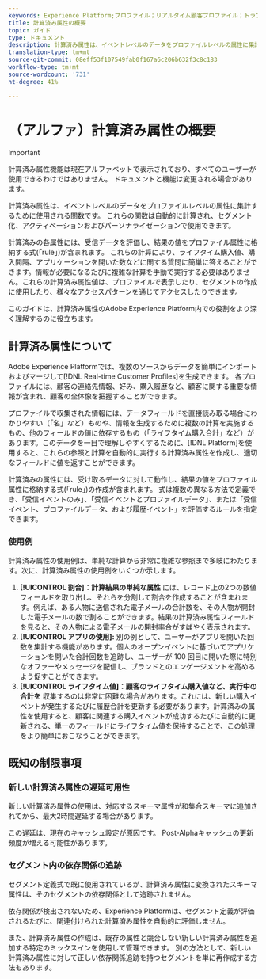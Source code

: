 ```yaml
---
keywords: Experience Platform;プロファイル；リアルタイム顧客プロファイル；トラブルシューティング；API
title: 計算済み属性の概要
topic: ガイド
type: ドキュメント
description: 計算済み属性は、イベントレベルのデータをプロファイルレベルの属性に集計する関数です。 これらの関数は自動的に計算され、セグメント化、アクティベーションおよびパーソナライゼーションで使用できます。
translation-type: tm+mt
source-git-commit: 08eff53f107549fab0f167a6c206b632f3c8c183
workflow-type: tm+mt
source-wordcount: '731'
ht-degree: 41%

---
```



# （アルファ）計算済み属性の概要

>[!IMPORTANT]
>
>計算済み属性機能は現在アルファベットで表示されており、すべてのユーザーが使用できるわけではありません。 ドキュメントと機能は変更される場合があります。

計算済み属性は、イベントレベルのデータをプロファイルレベルの属性に集計するために使用される関数です。 これらの関数は自動的に計算され、セグメント化、アクティベーションおよびパーソナライゼーションで使用できます。

計算済みの各属性には、受信データを評価し、結果の値をプロファイル属性に格納する式(「rule」)が含まれます。 これらの計算により、ライフタイム購入値、購入間隔、アプリケーションを開いた数などに関する質問に簡単に答えることができます。情報が必要になるたびに複雑な計算を手動で実行する必要はありません。これらの計算済み属性値は、プロファイルで表示したり、セグメントの作成に使用したり、様々なアクセスパターンを通じてアクセスしたりできます。

このガイドは、計算済み属性のAdobe Experience Platform内での役割をより深く理解するのに役立ちます。

## 計算済み属性について

Adobe Experience Platformでは、複数のソースからデータを簡単にインポートおよびマージして[!DNL Real-time Customer Profiles]を生成できます。 各プロファイルには、顧客の連絡先情報、好み、購入履歴など、顧客に関する重要な情報が含まれ、顧客の全体像を把握することができます。

プロファイルで収集された情報には、データフィールドを直接読み取る場合にわかりやすい（「名」など）ものや、情報を生成するために複数の計算を実施するもの、他のフィールドの値に依存するもの（「ライフタイム購入合計」など）があります。このデータを一目で理解しやすくするために、[!DNL Platform]を使用すると、これらの参照と計算を自動的に実行する計算済み属性を作成し、適切なフィールドに値を返すことができます。

計算済みの属性には、受け取るデータに対して動作し、結果の値をプロファイル属性に格納する式(「rule」)の作成が含まれます。 式は複数の異なる方法で定義でき、「受信イベントのみ」、「受信イベントとプロファイルデータ」、または「受信イベント、プロファイルデータ、および履歴イベント」を評価するルールを指定できます。

### 使用例

計算済み属性の使用例は、単純な計算から非常に複雑な参照まで多岐にわたります。次に、計算済み属性の使用例をいくつか示します。

1. **[!UICONTROL 割合]：計算結果の単純な属性** には、レコード上の2つの数値フィールドを取り出し、それらを分割して割合を作成することが含まれます。例えば、ある人物に送信された電子メールの合計数を、その人物が開封した電子メールの数で割ることができます。結果の計算済み属性フィールドを見ると、その人物による電子メールの開封率合がすばやく表示されます。
1. **[!UICONTROL アプリの使用]:** 別の例として、ユーザーがアプリを開いた回数を集計する機能があります。個人のオープンイベントに基づいてアプリケーションを開いた合計回数を追跡し、ユーザーが 100 回目に開いた際に特別なオファーやメッセージを配信し、ブランドとのエンゲージメントを高めるよう促すことができます。
1. **[!UICONTROL ライフタイム値]：顧客のライフタイム購入値など、実行中の合計を** 収集するのは非常に困難な場合があります。これには、新しい購入イベントが発生するたびに履歴合計を更新する必要があります。計算済みの属性を使用すると、顧客に関連する購入イベントが成功するたびに自動的に更新される、単一のフィールドにライフタイム値を保持することで、この処理をより簡単におこなうことができます。

## 既知の制限事項

### 新しい計算済み属性の遅延可用性

新しい計算済み属性の使用は、対応するスキーマ属性が和集合スキーマに追加されてから、最大2時間遅延する場合があります。

この遅延は、現在のキャッシュ設定が原因です。 Post-Alphaキャッシュの更新頻度が増える可能性があります。

### セグメント内の依存関係の追跡

セグメント定義式で既に使用されているが、計算済み属性に変換されたスキーマ属性は、そのセグメントの依存関係として追跡されません。

依存関係が検出されないため、Experience Platformは、セグメント定義が評価されるたびに、関連付けられた計算済み属性を自動的に評価しません。

また、計算済み属性の作成は、既存の属性と競合しない新しい計算済み属性を追加する特定のミックスインを使用して管理できます。 別の方法として、新しい計算済み属性に対して正しい依存関係追跡を持つセグメントを単に再作成する方法もあります。